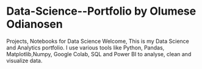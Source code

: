 # Data-Science--Portfolio by Olumese Odianosen
Projects, Notebooks for Data Science
Welcome, This is my Data Science and Analytics portfolio. I use various tools like Python, Pandas, Matplotlib,Numpy, Google Colab, SQL and Power BI to analyse, clean and visualize data.
